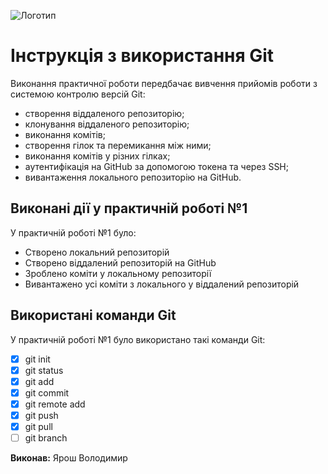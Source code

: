 ![Логотип](https://media.ztu.edu.ua/wp-content/uploads/2020/02/Group-6-1-1536x465.png)

# Інструкція з використання Git

Виконання практичної роботи передбачає вивчення прийомів роботи з системою контролю версій Git:

- створення віддаленого репозиторію;
- клонування віддаленого репозиторію;
- виконання комітів;
- створення гілок та перемикання між ними;
- виконання комітів у різних гілках;
- аутентифікація на GitHub за допомогою токена та через SSH;
- вивантаження локального репозиторію на GitHub.

## Виконані дії у практичній роботі №1

У практичній роботі №1 було:

- Створено локальний репозиторій
- Створено віддалений репозиторій на GitHub
- Зроблено коміти у локальному репозиторії
- Вивантажено усі коміти з локального у віддалений репозиторій

## Використані команди Git

У практичній роботі №1 було використано такі команди Git:

- [x] git init
- [x] git status
- [x] git add
- [x] git commit
- [x] git remote add
- [x] git push
- [x] git pull 
- [ ] git branch

**Виконав:** Ярош Володимир
